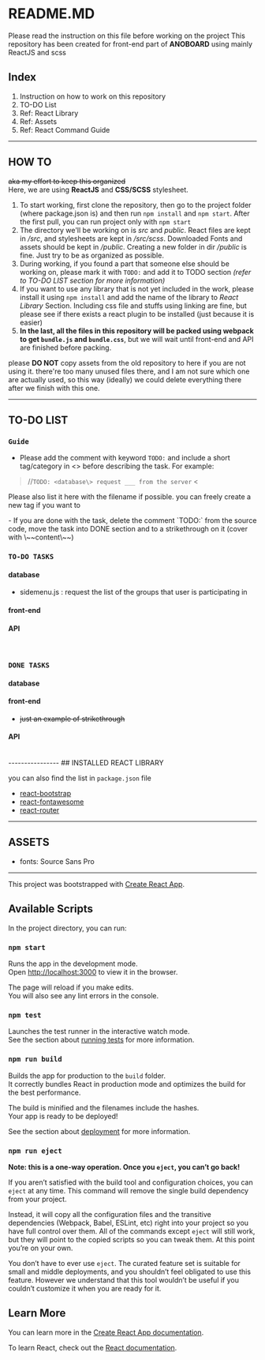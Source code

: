 # README.MD
Please read the instruction on this file before working on the project
This repository has been created for front-end part of **ANOBOARD** using mainly ReactJS and scss

## Index
1. Instruction on how to work on this repository
2. TO-DO List
3. Ref: React Library
4. Ref: Assets
5. Ref: React Command Guide

---------------

## HOW TO
~~aka my effort to keep this organized~~<br>
Here, we are using **ReactJS** and **CSS/SCSS** stylesheet.

1. To start working, first clone the repository, then go to the project folder (where package.json is) and then run `npm install` and `npm start`. After the first pull, you can run project only with `npm start`
2. The directory we'll be working on is *src* and *public*. React files are kept in */src*, and stylesheets are kept in */src/scss*. Downloaded Fonts and assets should be kept in */public*. Creating a new folder in dir */public* is fine. Just try to be as organized as possible.
3. During working, if you found a part that someone else should be working on, please mark it with `TODO:` and add it to TODO section *(refer to TO-DO LIST section for more information)*
4. If you want to use any library that is not yet included in the work, please install it using
`npm install` and add the name of the library to *React Library* Section. Including css file and stuffs using linking are fine, but please see if there exists a react plugin to be installed (just because it is easier)
5. **In the last, all the files in this repository will be packed using webpack to get `bundle.js` and `bundle.css`**, but we will wait until front-end and API are finished before packing.

please **DO NOT** copy assets from the old repository to here if you are not using it. there're too many unused files there, and I am not sure which one are actually used, so this way (ideally) we could delete everything there after we finish with this one.

----------------
## TO-DO LIST
### `Guide`
- Please add the comment with keyword `TODO:` and include a short tag/category in <> before describing the task. For example:
> //`TODO: <database\> request ___ from the server` <
<p>Please also list it here with the filename if possible. you can freely create a new tag if you want to</p>
- If you are done with the task, delete the comment `TODO:` from the source code, move the task into DONE section and to a strikethrough on it (cover with \~~content\~~)
<br>


### `TO-DO TASKS`
#### database
- sidemenu.js : request the list of the groups that user is participating in

#### front-end

#### API
<br>



### `DONE TASKS`
#### database
#### front-end
- ~~just an example of strikethrough~~

#### API
<br>
----------------
## INSTALLED REACT LIBRARY

you can also find the list in `package.json` file

- [react-bootstrap](https://react-bootstrap.github.io)
- [react-fontawesome](https://fontawesome.com)
- [react-router](https://reacttraining.com/react-router/core/guides/philosophy)
----------------
## ASSETS
- fonts: Source Sans Pro

----------------

This project was bootstrapped with [Create React App](https://github.com/facebook/create-react-app).

## Available Scripts

In the project directory, you can run:

### `npm start`

Runs the app in the development mode.<br>
Open [http://localhost:3000](http://localhost:3000) to view it in the browser.

The page will reload if you make edits.<br>
You will also see any lint errors in the console.

### `npm test`

Launches the test runner in the interactive watch mode.<br>
See the section about [running tests](https://facebook.github.io/create-react-app/docs/running-tests) for more information.

### `npm run build`

Builds the app for production to the `build` folder.<br>
It correctly bundles React in production mode and optimizes the build for the best performance.

The build is minified and the filenames include the hashes.<br>
Your app is ready to be deployed!

See the section about [deployment](https://facebook.github.io/create-react-app/docs/deployment) for more information.

### `npm run eject`

**Note: this is a one-way operation. Once you `eject`, you can’t go back!**

If you aren’t satisfied with the build tool and configuration choices, you can `eject` at any time. This command will remove the single build dependency from your project.

Instead, it will copy all the configuration files and the transitive dependencies (Webpack, Babel, ESLint, etc) right into your project so you have full control over them. All of the commands except `eject` will still work, but they will point to the copied scripts so you can tweak them. At this point you’re on your own.

You don’t have to ever use `eject`. The curated feature set is suitable for small and middle deployments, and you shouldn’t feel obligated to use this feature. However we understand that this tool wouldn’t be useful if you couldn’t customize it when you are ready for it.

## Learn More

You can learn more in the [Create React App documentation](https://facebook.github.io/create-react-app/docs/getting-started).

To learn React, check out the [React documentation](https://reactjs.org/).

